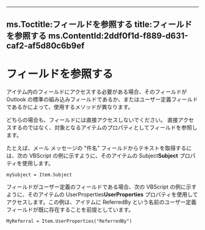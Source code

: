 

---
ms.Toctitle:フィールドを参照する
title:フィールドを参照する
ms.ContentId:2ddf0f1d-f889-d631-caf2-af5d80c6b9ef
---
# フィールドを参照する




アイテム内のフィールドにアクセスする必要がある場合、そのフィールドが Outlook の標準の組み込みフィールドであるか、またはユーザー定義フィールドであるかによって、使用するメソッドが異なります。



どちらの場合も、フィールドには直接アクセスしないでください。	直接アクセスするのではなく、対象となるアイテムのプロパティとしてフィールドを参照します。



たとえば、メール メッセージの "件名" フィールドからテキストを取得するには、次の VBScript の例に示すように、そのアイテムの Subject**Subject** プロパティを使用します。

```sourcecode
mySubject = Item.Subject
```




フィールドがユーザー定義のフィールドである場合、次の VBScript の例に示すように、そのアイテムの UserProperties**UserProperties** プロパティを使用してアクセスします。この例は、アイテムに ReferredBy という名前のユーザー定義フィールドが既に存在することを前提としています。

```sourcecode
MyReferral = Item.UserProperties("ReferredBy")
```



